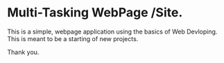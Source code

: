 # Multi-Tasking WebPage /Site.

This is a simple, webpage application using the basics of Web Devloping. This is meant to be a starting of new projects.

Thank you.
